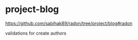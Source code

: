 # project-blog

https://github.com/sabihak89/radon/tree/project/blog#radon



validations for create authors 
